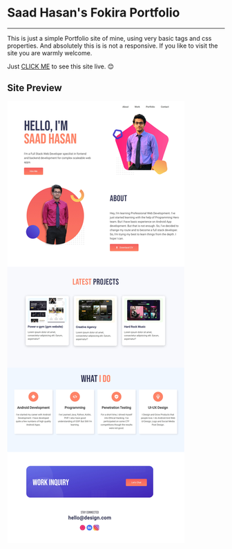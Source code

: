 # Saad Hasan's Fokira Portfolio
___

This is just a simple Portfolio site of mine, using very basic tags and css properties. And absolutely this is is not a responsive. If you like to visit the site you are warmly welcome. 

Just [CLICK ME](https://saadh393.github.io/saadhasan-s-portfolio/index.html) to see this site live. 😊

## Site Preview 
![alt text](https://raw.githubusercontent.com/saadh393/saadhasan-s-portfolio/main/preview.jpeg "Fokira Portfolio Preview")
